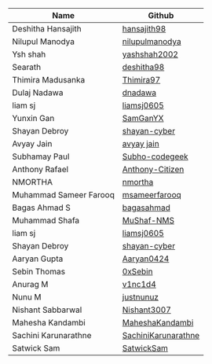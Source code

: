 | Name                 | Github                                                        | 
| -------------------- | ------------------------------------------------------------- | 
| Deshitha Hansajith                 | [hansajith98](https://github.com/hansajith98)                              |    
| Nilupul Manodya       | [nilupulmanodya](https://github.com/nilupulmanodya/)       |       
|  Ysh shah |[yashshah2002](https://github.com/yashshah2002)|        
|   Searath    |   [deshitha98](https://github.com/deshitha98)    |   
|   Thimira Madusanka   |   [Thimira97](https://github.com/Thimira97)    |  
|   Dulaj Nadawa   |   [dnadawa](https://github.com/dnadawa)    |   
| liam sj               | [liamsj0605](https://github.com/Liam0605)   |
|   Yunxin Gan   |   [SamGanYX](https://github.com/SamGanYX)    |   
| Shayan Debroy | [shayan-cyber](https://github.com/shayan-cyber)		|	
|   Avyay Jain  |   [avyay jain](https://github.com/avyayjain)    |   1
|   Subhamay Paul      |   [Subho-codegeek](https://github.com/Subho-codegeek)         |         
|   Anthony Rafael   |   [Anthony-Citizen](https://github.com/Anthony-Citizen)   |  
| NMORTHA | [nmortha](https://github.com/nmortha)|
| Muhammad Sameer Farooq | [msameerfarooq](https://github.com/msameerfarooq)		|	
|   Bagas Ahmad S   |   [bagasahmad](https://github.com/bagasahmad)    |   
| Muhammad Shafa | [MuShaf-NMS](https://github.com/MuShaf-NMS) | 
| liam sj               | [liamsj0605](https://github.com/Liam0605)   |	
| Shayan Debroy | [shayan-cyber](https://github.com/shayan-cyber)		|	
| Aaryan Gupta | [Aaryan0424](https://github.com/Aaryan0424)		|	
| Sebin Thomas | [0xSebin](https://github.com/0xSebin/) | 
| Anurag M | [v1nc1d4](https://github.com/v1nc1d4/) | 
| Nunu M | [justnunuz](https://github.com/JustNunuz) | 
| Nishant Sabbarwal | [Nishant3007](https://github.com/Nishant3007)   | 
| Mahesha Kandambi | [MaheshaKandambi](https://github.com/MaheshaKandambi)  |
| Sachini Karunarathne  | [SachiniKarunarathne](https://github.com/SachiniKarunarathne)       | 
| Satwick Sam  |    [SatwickSam](https://github.com/satwicksam)    |
